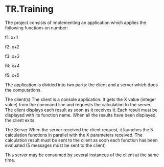TR.Training
===========

The project consists of implementing an application which applies the following functions on number:  

f1: x+1 

f2: x+2 

f3: x+3 

f4: x+4 

f5: x+5

The application is divided into two parts: the client and a server which does the computations.

The client(s)
The client is a console application. It gets the X value (integer value) from the command line and requests the calculation to the server. The client displays each result as soon as it receives it. Each result must be displayed with its function name.
When all the results have been displayed, the client exits.

The Server
When the server received the client request, it launches the 5 calculation functions in parallel with the X parameters received. 
The calculation result must be sent to the client as soon each function has been evaluated (5 messages must be sent to the client) 

This server may be consumed by several instances of the client at the same time. 

